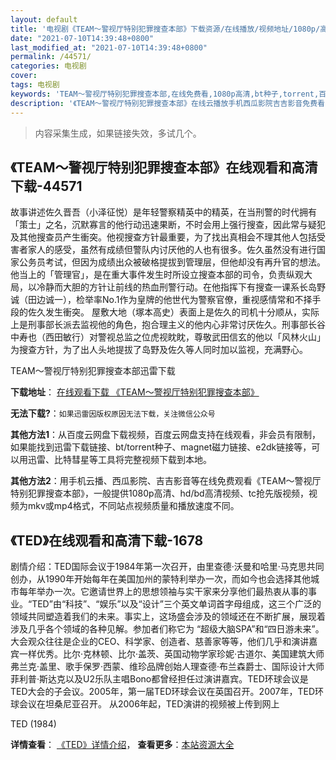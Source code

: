 ```yaml
---
layout: default
title: '电视剧《TEAM～警视厅特别犯罪搜查本部》下载资源/在线播放/视频地址/1080p/高清/蓝光'
date: "2021-07-10T14:39:48+0800"
last_modified_at: "2021-07-10T14:39:48+0800"
permalink: /44571/
categories: 电视剧
cover:
tags: 电视剧
keywords: 'TEAM～警视厅特别犯罪搜查本部,在线免费看,1080p高清,bt种子,torrent,百度云盘,magnet,磁力链,迅雷下载资源'
description: '《TEAM～警视厅特别犯罪搜查本部》在线云播放手机西瓜影院吉吉影音免费看，1080p高清bd/hd未删减完整版和tc抢先枪版，mkv/mp4格式，附带bt/torrent种子、magnet/磁力链、百度云盘、网盘资源迅雷下载链接'
---
```


>内容采集生成，如果链接失效，多试几个。


## 《TEAM～警视厅特别犯罪搜查本部》在线观看和高清下载-44571

故事讲述佐久晋吾（小泽征悦）是年轻警察精英中的精英，在当刑警的时代拥有「策士」之名，沉默寡言的他行动迅速果断，不时会用上强行搜查，因此常与疑犯及其他搜查员产生衝突。他视搜查方针最重要，为了找出真相会不理其他人包括受害者家人的感受，虽然有成绩但警队内讨厌他的人也有很多。佐久虽然没有进行国家公务员考试，但因为成绩出众被破格提拔到管理层，但他却没有再升官的想法。他当上的「管理官」，是在重大事件发生时所设立搜查本部的司令，负责纵观大局，以冷静而大胆的方针让前线的热血刑警行动。在他指挥下有搜查一课系长岛野诚（田边诚一），检举率No.1作为皇牌的他世代为警察官僚，重视感情常和不择手段的佐久发生衝突。 屋敷大地（塚本高史）表面上是佐久的司机十分顺从，实际上是刑事部长派去监视他的角色，抱合理主义的他内心非常讨厌佐久。刑事部长谷中寿也（西田敏行）对警视总监之位虎视眈眈，尊敬武田信玄的他以「风林火山」为搜查方针，为了出人头地提拔了岛野及佐久等人同时加以监视，充满野心。


TEAM～警视厅特别犯罪搜查本部迅雷下载

**下载地址**： [在线观看下载 《TEAM～警视厅特别犯罪搜查本部》](https://www.993dy.com//vod-detail-id-7419.html) 


**无法下载?**：`如果迅雷因版权原因无法下载，关注微信公众号 `

**其他方法1**：从百度云网盘下载视频，百度云网盘支持在线观看，非会员有限制，如果能找到迅雷下载链接、bt/torrent种子、magnet磁力链接、e2dk链接等，可以用迅雷、比特彗星等工具将完整视频下载到本地。

**其他方法2**：用手机云播、西瓜影院、吉吉影音等在线免费观看《TEAM～警视厅特别犯罪搜查本部》，一般提供1080p高清、hd/bd高清视频、tc抢先版视频，视频为mkv或mp4格式，不同站点视频质量和播放速度不同。


## 《TED》在线观看和高清下载-1678

剧情介绍：TED国际会议于1984年第一次召开，由里查德·沃曼和哈里·马克思共同创办，从1990年开始每年在美国加州的蒙特利举办一次，而如今也会选择其他城市每年举办一次。它邀请世界上的思想领袖与实干家来分享他们最热衷从事的事业。“TED”由“科技”、“娱乐”以及“设计”三个英文单词首字母组成，这三个广泛的领域共同塑造着我们的未来。事实上，这场盛会涉及的领域还在不断扩展，展现着涉及几乎各个领域的各种见解。参加者们称它为 “超级大脑SPA”和“四日游未来”。大会观众往往是企业的CEO、科学家、创造者、慈善家等等，他们几乎和演讲嘉宾一样优秀。比尔·克林顿、比尔·盖茨、英国动物学家珍妮·古道尔、美国建筑大师弗兰克·盖里、歌手保罗·西蒙、维珍品牌创始人理查德·布兰森爵士、国际设计大师菲利普·斯达克以及U2乐队主唱Bono都曾经担任过演讲嘉宾。TED环球会议是TED大会的子会议。2005年，第一届TED环球会议在英国召开。2007年，TED环球会议在坦桑尼亚召开。 从2006年起，TED演讲的视频被上传到网上


TED (1984)

**详情查看**： [《TED》详情介绍](/movie/1678/)， **查看更多**：[本站资源大全](/movie/t/all/)

